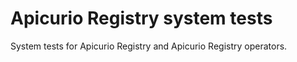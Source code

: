 # Apicurio Registry system tests

System tests for Apicurio Registry and Apicurio Registry operators.
